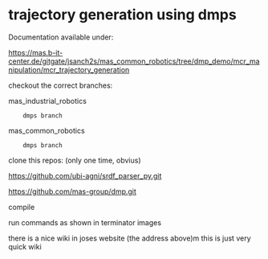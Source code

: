 trajectory generation using dmps
================================

Documentation available under:

https://mas.b-it-center.de/gitgate/jsanch2s/mas_common_robotics/tree/dmp_demo/mcr_manipulation/mcr_trajectory_generation

checkout the correct branches:

mas_industrial_robotics

        dmps branch

mas_common_robotics

        dmps branch

clone this repos: (only one time, obvius)

https://github.com/ubi-agni/srdf_parser_py.git

https://github.com/mas-group/dmp.git

compile

run commands as shown in terminator images

there is a nice wiki in joses website (the address above)m this is just very quick wiki